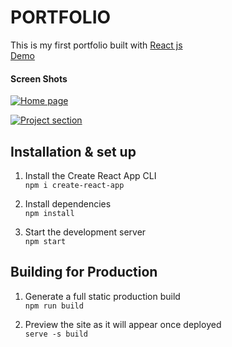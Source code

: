 # PORTFOLIO
This is my first portfolio built with [React js][1]<br/>
[Demo][2]

#### Screen Shots

[![Home page](https://i.imgur.com/fO8NLJR.png "Home page")](https:// "Home page")

[![Project section](https://i.imgur.com/KWrEK3F.png "Project section")](https:// "Project section")

## Installation & set up
1. Install the Create React App CLI<br />
`npm i create-react-app`

2. Install dependencies<br>
`npm install`

3. Start the development server<br>
`npm start`

## Building for Production<br>
1. Generate a full static production build<br>
`npm run build`

2. Preview the site as it will appear once deployed<br>
`serve -s build`

[1]: https://reactjs.org/ "React"
[2]: http://paramjeet.netlify.app "Demo"
